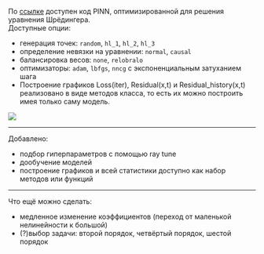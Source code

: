 По [ссылке](https://github.com/mikhakuv/PINNs/blob/main/notebooks/Schrodinger_universal.ipynb) доступен код PINN, оптимизированной для решения уравнения Шрёдингера.  
Доступные опции:  
- генерация точек: `random`, `hl_1`, `hl_2`, `hl_3`
- определение невязки на уравнении: `normal`, `causal`
- балансировка весов: `none`, `relobralo`
- оптимизаторы: `adam`, `lbfgs`, `nncg` с экспоненциальным затуханием шага
- Построение графиков Loss(iter), Residual(x,t) и Residual_history(x,t) реализовано в виде методов класса, то есть их можно построить имея только саму модель.  
<img src="https://github.com/mikhakuv/PINNs/blob/main/pictures/residual_history.gif">

- ---
Добавлено:
- подбор гиперпараметров с помощью ray tune
- дообучение моделей
- построение графиков и всей статистики доступно как набор методов или функций
- ---
Что ещё можно сделать:  
- медленное изменение коэффициентов (переход от маленькой нелинейности к большой)
- (?)выбор задачи: второй порядок, четвёртый порядок, шестой порядок
